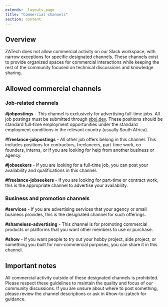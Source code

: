 ```yaml
---
extends: _layouts.page
title: "Commercial channels"
section: content
---
```


## Overview

ZATech does not allow commercial activity on our Slack workspace, with narrow exceptions for specific designated channels. These channels exist to provide organized spaces for commercial interactions while keeping the rest of the community focused on technical discussions and knowledge sharing.

## Allowed commercial channels

### Job-related channels

**#jobpostings** - This channel is exclusively for advertising full-time jobs. All job postings must be submitted through [sboj.dev](https://sboj.dev). These positions should be standard full-time employment opportunities under the standard employment conditions in the relevant country (usually South Africa).

**#freelance-jobpostings** - All other job offers belong in this channel. This includes positions for contractors, freelancers, part-time work, co-founders, interns, or if you are looking for help from another business or agency.

**#jobseekers** - If you are looking for a full-time job, you can post your availability and qualifications in this channel.

**#freelance-jobseekers** - If you are looking for part-time or contract work, this is the appropriate channel to advertise your availability.

### Business and promotion channels

**#services** - If you are advertising services that your agency or small business provides, this is the designated channel for such offerings.

**#shameless-advertising** - This channel is for promoting commercial products or platforms that you want other members to use or purchase.

**#show** - If you want people to try out your hobby project, side project, or something you built for non-commercial purposes, you can share it in this channel.

## Important notes

All commercial activity outside of these designated channels is prohibited. Please respect these guidelines to maintain the quality and focus of our community discussions. If you are unsure about where to post something, please review the channel descriptions or ask in #how-to-zatech for guidance.
